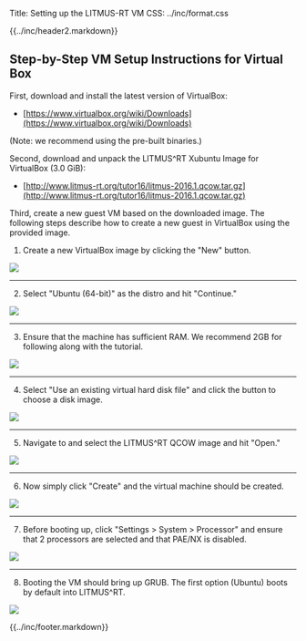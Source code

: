 Title: Setting up the LITMUS-RT VM
CSS:    ../inc/format.css


{{../inc/header2.markdown}}


## Step-by-Step VM Setup Instructions for Virtual Box

First, download and install the latest version of VirtualBox:

- [https://www.virtualbox.org/wiki/Downloads](https://www.virtualbox.org/wiki/Downloads)

(Note: we recommend using the pre-built binaries.)

Second, download and unpack the LITMUS^RT Xubuntu Image for VirtualBox (3.0 GiB):

- [http://www.litmus-rt.org/tutor16/litmus-2016.1.qcow.tar.gz](http://www.litmus-rt.org/tutor16/litmus-2016.1.qcow.tar.gz)


Third, create a new guest VM based on the downloaded image.  The following steps describe how to create a new guest in VirtualBox using the provided image.

1) Create a new VirtualBox image by clicking the "New" button.

![](instructions/step1.png)

---

2) Select "Ubuntu (64-bit)" as the distro and hit "Continue."

![](instructions/step2.png)

---


3) Ensure that the machine has sufficient RAM. We recommend 2GB for following along with the tutorial.

![](instructions/step3.png)

---


4) Select "Use an existing virtual hard disk file" and click the button to choose a disk image.

![](instructions/step4.png)

---


5) Navigate to and select the LITMUS^RT QCOW image and hit "Open."

![](instructions/step5.png)

---


6) Now simply click "Create" and the virtual machine should be created.

![](instructions/step6.png)

---


7) Before booting up, click "Settings > System > Processor" and ensure that 2 processors are selected and that PAE/NX is disabled.

![](instructions/step7.png)

---


8) Booting the VM should bring up GRUB. The first option (Ubuntu) boots by default into LITMUS^RT.

![](instructions/step8.png)





{{../inc/footer.markdown}}
